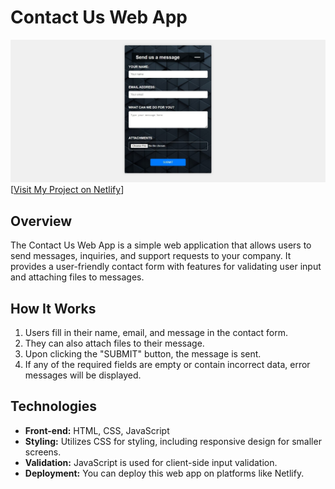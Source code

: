 # Contact Us Web App

![Send us message](/contact-form-cover.jpg)
[[Visit My Project on Netlify](hhttps://simple-contact-form-responsive.netlify.app/)]

## Overview
The Contact Us Web App is a simple web application that allows users to send messages, inquiries, and support requests to your company. It provides a user-friendly contact form with features for validating user input and attaching files to messages.

## How It Works
1. Users fill in their name, email, and message in the contact form.
2. They can also attach files to their message.
3. Upon clicking the "SUBMIT" button, the message is sent.
4. If any of the required fields are empty or contain incorrect data, error messages will be displayed.

## Technologies
- **Front-end:** HTML, CSS, JavaScript
- **Styling:** Utilizes CSS for styling, including responsive design for smaller screens.
- **Validation:** JavaScript is used for client-side input validation.
- **Deployment:** You can deploy this web app on platforms like Netlify.

